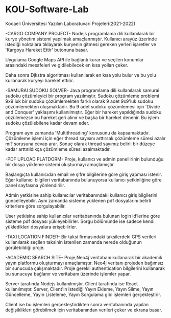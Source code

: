 # KOU-Software-Lab
Kocaeli Üniversitesi Yazılım Laboratuvarı Projeleri(2021-2022)

-CARGO COMPANY PROJECT-
Nodejs programlama dili kullanılarak bir kurye yönetim sistemi yapılmak amaçlanmıştır. Kullanıcı arayüz üzerinde istediği noktalara tıklayarak kuryenin gitmesi gereken yerleri işaretler ve 'Kargoyu Hareket Ettir' butonuna basar.

Uygulama Google Maps API ile bağlantı kurar ve seçilen konumlar arasındaki mesafeleri ve gidilebilecek en kısa yolları çeker.

Daha sonra Djkstra algoritması kullanılarak en kısa yolu bulur ve bu yolu kullanarak kuryeyi hareket ettirir.

-SAMURAI SUDOKU SOLVER-
Java programlama dili kullanılarak samurai sudoku çözümleyici bir program yazılmıştır. Sudoku çözümleme problemi 9x9'luk bir sudoku çözümlemekten farklı olarak 9 adet 9x9'luk sudoku çözümlemekten oluşmaktadır. Bu 9 adet sudoku çözümlemesi için 'Divide and Conquer' yaklaşımı kullanılmıştır. Eğer bir hareket yapıldığında sudoku çözülemezse bu hareket geri alınır ve başka bir hareket denenir. Bu işlem sudoku çözülebilene kadar devam eder.

Program aynı zamanda 'Multithreading' konusunu da kapsamaktadır. Çözümleme işlemi için eğer thread sayısını arttırsak çözümleme süresi azalır mı? sorusuna cevap arar. Sonuç olarak thread sayımız belirli bir düzeye kadar arttırıldıkça çözümleme süresi azalmaktadır.

-PDF UPLOAD PLATDORM-
Proje, kullanıcı ve admin panellirinin bulunduğu bir dosya yükleme sistemi oluşturmayı amaçlamıştır.

Başlangıçta kullanıcıdan email ve şifre bilgilerine göre giriş yapması istenir. Eğer kullanıcı bilgileri veritabanında bulunuyorsa kullanıcı yetkinliğine göre panel sayfasına yönlendirilir.

Admin yetkisine sahip kullanıcılar veritabanındaki kullanıcı giriş bilgilerini güncelleyebilir. Aynı zamanda sisteme yüklenen pdf dosyalarını belirli kriterlere göre sorgulayabilir.

User yetkisine sahip kullanıcılar veritabanında bulunan login id’lerine göre sisteme pdf dosyası yükleyebilirler. Sorgu bölümünde ise sadece kendi yükledikleri dosyalara erişebilirler.

-TAXI LOCATION FINDER-
Bir taksi firmasındaki taksilerdeki GPS verileri kullanılarak seçilen taksinin istenilen zamanda nerede olduğunun görülebildiği proje.

-ACADEMIC SEARCH SITE-
Proje,Neo4j veritabanı kullanarak bir akademik yayın platformu oluşturmayı amaçlamıştır. Neo4j veritanı projeden bağımsız bir sunucuda çalışmaktadır. Proje gerekli authentication bilgilerini kullanarak bu sunucuya bağlanır ve veritabanı üzerinde işlemler yapar.

Server tarafında Nodejs kullanılmıştır. Client tarafında ise React kullanılmıştır. Server, Client'ın istediği Yayın Ekleme, Yayın Silme, Yayın Güncelleme, Yayın Listeleme, Yayın Sorgulama gibi işlemleri gerçekleştirir.

Client ise bu işlemleri gerçekleştirdikten sonra veritabanında yapılan değişiklikleri görebilmek için veritabanından verileri çeker ve ekrana basar.

